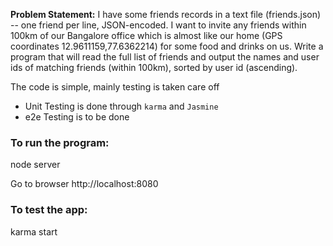 **Problem Statement:** 
I have some friends records in a text file (friends.json) -- one friend per line, JSON-encoded. I want to invite any friends within 100km of our Bangalore office which is almost like our home (GPS coordinates 12.9611159,77.6362214) for some food and drinks on us. Write a program that will read the full list of friends and output the names and user ids of matching friends (within 100km), sorted by user id (ascending).

The code is simple, mainly testing is taken care off

- Unit Testing is done through ```karma``` and ```Jasmine```
- e2e Testing is to be done

### To run the program:
node server

Go to browser http://localhost:8080

### To test the app:
karma start
